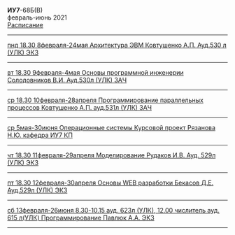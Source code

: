 **ИУ7**-68Б(В) \
февраль-июнь 2021 \
[Расписание](https://www.isot.bmstu.ru/a0x/documents/2edu/shedules/2020-2021/iu7-48-58-68-78-88-b-2021-1.pdf)

____________________________________
[пнд 18.30 8февраля-24мая Архитектура ЭВМ Ковтушенко А.П. Ауд.530 л (УЛК) ЭКЗ]()
____________________________________
[вт 18.30 9февраля-4мая Основы программной инженерии Солодовников В.И. Ауд.530л (УЛК) ЗАЧ]()
____________________________________
[ср 18.30 10февраля-28апреля Программирование параллельных процессов Ковтушенко А.П. ауд.531л (УЛК) ЗАЧ]()
____________________________________
[ср 5мая-30июня Операционные системы Курсовой проект Рязанова Н.Ю. кафедра ИУ7 КП]()
____________________________________
[чт 18.30 11февраля-29апреля Моделирование Рудаков И.В. Ауд. 529л (УЛК) ЭКЗ]()
____________________________________
[пт 18.30 12февраля-30апреля Основы WEB разработки Бекасов Д.Е. Ауд.529л (УЛК) ЭКЗ]()
____________________________________
[сб 13февраля-26июня 8.30-10.15 ауд. 623л (УЛК), 12.00 числитель ауд. 615 л(УЛК) Программирование Павлюк А.А. ЭКЗ]()
____________________________________
